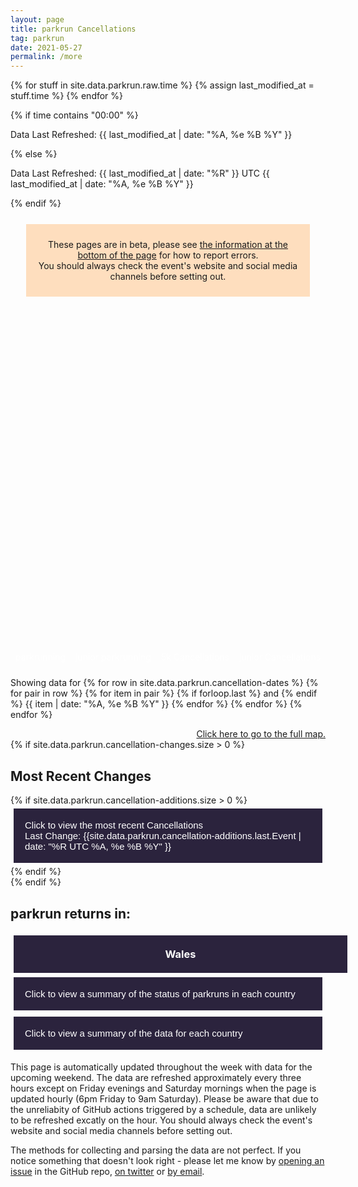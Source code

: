 ```yaml
---
layout: page
title: parkrun Cancellations
tag: parkrun
date: 2021-05-27
permalink: /more
---
```


{% for stuff in site.data.parkrun.raw.time %}
{% assign last_modified_at = stuff.time %}
{% endfor %}

{% if time contains "00:00" %}
  <p class="author_title" id="lastupdated" datetime="{{ last_modified_at | date_to_xmlschema }}">Data Last Refreshed: {{ last_modified_at | date: "%A, %e&nbsp;%B&nbsp;%Y" }}</p>
{% else %}
  <p class="author_title" id="lastupdated" datetime="{{ last_modified_at | date_to_xmlschema }}">Data Last Refreshed: {{ last_modified_at | date: "%R" }} UTC {{ last_modified_at | date: "%A, %e&nbsp;%B&nbsp;%Y" }}</p>
{% endif %}
<script>
    let options = { weekday: 'long', year: 'numeric', month: 'long', day: 'numeric', timeZoneName: 'short', hour:'2-digit', minute:'2-digit'};
    var last_modified_at = new Date("{{ last_modified_at }}").getTime();
    var lm_date = new Date(last_modified_at)
    var out = lm_date.toLocaleString('default', options);
    document.getElementById("lastupdated").innerHTML = 'Data Last Refreshed: ' + out
</script>
<div style="background-color: rgba(255,128,0,0.25); margin: 25px; padding: 10px; text-align: center">
    <p>These pages are in beta, please see <a href="#contact">the information at the bottom of the page</a> for how to report errors.<br />You should always check the event's website and social media channels before setting out.</p>
</div>

<html>
    <head>
        <meta charset="utf-8">
        <meta name="viewport" content="initial-scale=1,maximum-scale=1,user-scalable=no">
        <link href="https://api.mapbox.com/mapbox-gl-js/v2.2.0/mapbox-gl.css" rel="stylesheet">
        <script src="https://api.mapbox.com/mapbox-gl-js/v2.2.0/mapbox-gl.js"></script>
        <style>
        #map { 
            width: 100%; height: 400pt
        }
        .countdown {
            text-align:center;
            width:100%;
            background-color:#2B233D;
            color:white;
            padding:10px 20px;        
            display: flex;
            flex-direction: column;
            height: 100%;
            justify-content: center;
        }
        .mapboxgl-popup-content {
            width: fit-content
        }
        .flex-item {
            margin: 5px;
            flex-grow: 1;
            flex-basis: 48%;
        }
        .flex-container {
            display:flex;
            flex-wrap: wrap;
            text-align: center;
        }
        .flex-key {
            margin: 10px 5px;
            flex-grow: 1;
        }
        .flex-key p {
            margin: 0;
        }
        @media (max-width: 800px) {
            .flex-container {
                flex-direction: column;
            }
            }
        .ptr-flex {
            display:flex;
            flex-wrap: wrap;
            text-align: center;
        }
        .ptr-cell {
            margin: 5px;
            flex-grow: 1;
            flex-basis: 20%;
        }
        @media (max-width: 700px) {
            .ptr-cell {
                margin: 5px;
                flex-grow: 1;
                flex-basis: 30%;
            }
            }
        @media (max-width: 600px) {
            .ptr-cell {
                margin: 5px;
                flex-grow: 1;
                flex-basis: 40%;
            }
            }
        @media (max-width: 400px) {
            .ptr-flex {
                flex-direction: column;
            }
            }
        .collapsible, .collapsiblecan, .collapsiblerein, .collapsiblestatus, .collapsiblestats {
            background-color: #2B233D;
            color: white;
            cursor: pointer;
            padding: 18px;
            width: -webkit-fill-available;
            width: -moz-available;
            border: none;
            text-align: left;
            outline: none;
            font-size: 15px;
            }
        .active, .collapsible:hover, .collapsiblecan:hover, .collapsiblerein:hover, .collapsiblestatus:hover, .collapsiblestats:hover {
            background-color: #14101d;
            }
        .expcontent, .expcontentcan, .expcontentrein, .expcontentstatus, .expcontentstats {
            padding: 0 18px;
            max-height: 0;
            overflow: hidden;
            transition: max-height 0.5s ease-out;
            }
        </style>
    </head>
    <body>
        <script>
            const queryString = window.location.search;
            const urlParams = new URLSearchParams(queryString);
            const zoom = urlParams.get('zoom')
            //console.log(zoom);
            const lat = urlParams.get('lat')
            //console.log(lat);
            const long = urlParams.get('long')
            //console.log(long);
            const center = [long,lat]
            //console.log(center);
        </script>
        <!-- Load the `mapbox-gl-geocoder` plugin. -->
        <script src="https://api.mapbox.com/mapbox-gl-js/plugins/mapbox-gl-geocoder/v4.7.0/mapbox-gl-geocoder.min.js"></script>
        <link rel="stylesheet" href="https://api.mapbox.com/mapbox-gl-js/plugins/mapbox-gl-geocoder/v4.7.0/mapbox-gl-geocoder.css" type="text/css">
        <!-- Promise polyfill script is required -->
        <!-- to use Mapbox GL Geocoder in IE 11. -->
        <script src="https://cdn.jsdelivr.net/npm/es6-promise@4/dist/es6-promise.min.js"></script>
        <script src="https://cdn.jsdelivr.net/npm/es6-promise@4/dist/es6-promise.auto.min.js"></script>
        <div id="map"></div>
        <script>
            mapboxgl.accessToken = 'pk.eyJ1Ijoiam9zaC1qdXN0am9zaCIsImEiOiJja3A2eHdmajIwNGFvMndtcmNsbnZycm44In0.SvsoxpdU7NRLYLVRFIu2kw';
            if (zoom != null && lat != null && long != null) {
                var map = new mapboxgl.Map({
                    container: 'map',
                    zoom: zoom,
                    center: center,
                    style: 'mapbox://styles/mapbox/streets-v11'
                });
            } else if (zoom != null && lat == null && long == null) {
                var map = new mapboxgl.Map({
                    container: 'map',
                    zoom: zoom,
                    center: [10, 20],
                    style: 'mapbox://styles/mapbox/streets-v11'
                });
            } else if (zoom == null && lat != null && long != null) { 
                var map = new mapboxgl.Map({
                    container: 'map',
                    zoom: 0.9,
                    center: center,
                    style: 'mapbox://styles/mapbox/streets-v11'
                });   
            } else {
                var map = new mapboxgl.Map({
                    container: 'map',
                    zoom: 0.9,
                    center: [10, 20],
                    style: 'mapbox://styles/mapbox/streets-v11'
                });
            }
            // filters for classifying parkruns into five categories based on value
            var parkrunning = ['==', ['get', 'Status'], 'parkrunning'];
            var juniorrunning = ['==', ['get', 'Status'], 'junior parkrunning'];
            var cancelled5k = ['==', ['get', 'Status'], '5k Cancellation'];
            var cancelled2k = ['==', ['get', 'Status'], 'junior Cancellation'];
            var ptr = ['==', ['get', 'Status'], 'PtR'];
            // colors to use for the categories
            var colors = ['#7CB342', '#0288D1', '#A52714', '#1A237E', '#F9A825'];
            map.on('load', function () {
                // add a clustered GeoJSON source for a sample set of parkruns
                map.addSource('parkruns', {
                    'type': 'geojson',
                    'data': {{ site.data.parkrun.events | jsonify}},
                    'cluster': true,
                    'clusterRadius': 50,
                    'clusterProperties': {
                        // keep separate counts for each magnitude category in a cluster
                        'parkrunning': ['+', ['case', parkrunning, 1, 0]],
                        'juniorrunning': ['+', ['case', juniorrunning, 1, 0]],
                        'cancelled5k': ['+', ['case', cancelled5k, 1, 0]],
                        'cancelled2k': ['+', ['case', cancelled2k, 1, 0]],
                        'ptr': ['+', ['case', ptr, 1, 0]],
                    }
                });
                // circle and symbol layers for rendering individual parkruns (unclustered points)
                map.addLayer({
                    'id': 'parkrun_circle',
                    'type': 'circle',
                    'source': 'parkruns',
                    'filter': ['!=', 'cluster', true],
                    'paint': {
                        'circle-color': [
                            'case',
                            parkrunning,
                            colors[0],
                            juniorrunning,
                            colors[1],
                            cancelled5k,
                            colors[2],
                            cancelled2k,
                            colors[3],
                            colors[4]
                        ],
                        'circle-opacity': 0.6,
                        'circle-radius': 12
                    }
                });
                map.addLayer({
                    'id': 'parkrun_label',
                    'type': 'symbol',
                    'source': 'parkruns',
                    'filter': ['!=', 'cluster', true],
                    'layout': {
                        'text-field': ['get', 'EventShortName'],
                        'text-font': ['Open Sans Semibold', 'Arial Unicode MS Bold'],
                        'text-size': 12
                    },
                    'paint': {
                        'text-color': '#000000'
                    }
                });
                // objects for caching and keeping track of HTML marker objects (for performance)
                var markers = {};
                var markersOnScreen = {};
                function updateMarkers() {
                    var newMarkers = {};
                    var features = map.querySourceFeatures('parkruns');
                    // for every cluster on the screen, create an HTML marker for it (if we didn't yet),
                    // and add it to the map if it's not there already
                    for (var i = 0; i < features.length; i++) {
                        var coords = features[i].geometry.coordinates;
                        var props = features[i].properties;
                        if (!props.cluster) continue;
                        var id = props.cluster_id;
                        var marker = markers[id];
                        if (!marker) {
                            var el = createDonutChart(props);
                            marker = markers[id] = new mapboxgl.Marker({
                                element: el
                            }).setLngLat(coords);
                        }
                        newMarkers[id] = marker;
                        if (!markersOnScreen[id]) marker.addTo(map);
                    }
                    // for every marker we've added previously, remove those that are no longer visible
                    for (id in markersOnScreen) {
                        if (!newMarkers[id]) markersOnScreen[id].remove();
                    }
                    markersOnScreen = newMarkers;
                }
                // after the GeoJSON data are loaded, update markers on the screen on every frame
                map.on('render', function () {
                    if (!map.isSourceLoaded('parkruns')) return;
                    updateMarkers();
                });
                // When a click event occurs on a feature in the places layer, open a popup at the
                // location of the feature, with description HTML from its properties.
                map.on('click', 'parkrun_circle', function (e) {
                    var coordinates = e.features[0].geometry.coordinates.slice();
                    var description = e.features[0].properties.description;
                    // Ensure that if the map is zoomed out such that multiple
                    // copies of the feature are visible, the popup appears
                    // over the copy being pointed to.
                    while (Math.abs(e.lngLat.lng - coordinates[0]) > 180) {
                        coordinates[0] += e.lngLat.lng > coordinates[0] ? 360 : -360;
                }
                new mapboxgl.Popup()
                    .setLngLat(coordinates)
                    .setHTML(description)
                    .addTo(map);
                });
                // Change the cursor to a pointer when the mouse is over the places layer.
                map.on('mouseenter', 'parkrun_circle', function () {
                    map.getCanvas().style.cursor = 'pointer';
                });
                // Change it back to a pointer when it leaves.
                map.on('mouseleave', 'parkrun_circle', function () {
                    map.getCanvas().style.cursor = '';
                });
            });
            // code for creating an SVG donut chart from feature properties
            function createDonutChart(props) {
                var offsets = [];
                var counts = [
                    props.parkrunning,
                    props.juniorrunning,
                    props.cancelled5k,
                    props.cancelled2k,
                    props.ptr
                ];
                var total = 0;
                for (var i = 0; i < counts.length; i++) {
                    offsets.push(total);
                    total += counts[i];
                }
                var fontSize =
                    total >= 1000 ? 22 : total >= 100 ? 20 : total >= 10 ? 18 : 16;
                var r = total >= 1000 ? 50 : total >= 100 ? 32 : total >= 10 ? 24 : 18;
                var r0 = Math.round(r * 0.6);
                var w = r * 2;
                var html =
                    '<div><svg width="' +
                    w +
                    '" height="' +
                    w +
                    '" viewbox="0 0 ' +
                    w +
                    ' ' +
                    w +
                    '" text-anchor="middle" style="font: ' +
                    fontSize +
                    'px sans-serif; display: block">';
                for (i = 0; i < counts.length; i++) {
                    html += donutSegment(
                        offsets[i] / total,
                        (offsets[i] + counts[i]) / total,
                        r,
                        r0,
                        colors[i]
                    );
                }
                html +=
                    '<circle cx="' +
                    r +
                    '" cy="' +
                    r +
                    '" r="' +
                    r0 +
                    '" fill="white" /><text dominant-baseline="central" transform="translate(' +
                    r +
                    ', ' +
                    r +
                    ')">' +
                    total.toLocaleString() +
                    '</text></svg></div>';
                var el = document.createElement('div');
                el.innerHTML = html;
                return el.firstChild;
            }
            function donutSegment(start, end, r, r0, color) {
                if (end - start === 1) end -= 0.00001;
                var a0 = 2 * Math.PI * (start - 0.25);
                var a1 = 2 * Math.PI * (end - 0.25);
                var x0 = Math.cos(a0),
                    y0 = Math.sin(a0);
                var x1 = Math.cos(a1),
                    y1 = Math.sin(a1);
                var largeArc = end - start > 0.5 ? 1 : 0;
                return [
                    '<path d="M',
                    r + r0 * x0,
                    r + r0 * y0,
                    'L',
                    r + r * x0,
                    r + r * y0,
                    'A',
                    r,
                    r,
                    0,
                    largeArc,
                    1,
                    r + r * x1,
                    r + r * y1,
                    'L',
                    r + r0 * x1,
                    r + r0 * y1,
                    'A',
                    r0,
                    r0,
                    0,
                    largeArc,
                    0,
                    r + r0 * x0,
                    r + r0 * y0,
                    '" fill="' + color + '" />'
                ].join(' ');
            }
            // Add the control to the map.
            map.addControl(
                new MapboxGeocoder({
                    accessToken: mapboxgl.accessToken,
                    mapboxgl: mapboxgl
                })
            );
            var ourGeoLocator = new mapboxgl.GeolocateControl({
                positionOptions: {
                enableHighAccuracy: false
                },
                fitBoundsOptions: {
                maxZoom: 10
                }
            })
            map.addControl(ourGeoLocator);
            map.addControl(new mapboxgl.NavigationControl({showCompass: false}));
            map.addControl(new mapboxgl.FullscreenControl());
            // disable map rotation using right click + drag
            map.dragRotate.disable();
            // disable map rotation using touch rotation gesture
            map.touchZoomRotate.disableRotation();
            // Center the map on the coordinates of any clicked circle from the 'parkrun_circle' layer.
            map.on('click', 'parkrun_circle', function (e) {
                map.flyTo({
                center: e.features[0].geometry.coordinates
                });
            });
        </script>
        <style>
                /* The switch - the box around the slider */
        .switch {
            position: sticky;
            display: inline-block;
            width: 60px;
            height: 34px;
        }
        /* Hide default HTML checkbox */
        .switch input {
            opacity: 0;
            width: 0;
            height: 0;
        }
        /* The slider */
        .slider {
            position: absolute;
            cursor: pointer;
            top: 0;
            left: 0;
            right: 0;
            bottom: 0;
            background-color: #ccc;
            -webkit-transition: .4s;
            transition: .4s;
        }
        .slider:before {
            position: absolute;
            content: "";
            height: 26px;
            width: 26px;
            left: 4px;
            bottom: 4px;
            background-color: white;
            -webkit-transition: .4s;
            transition: .4s;
        }
        input:checked + .slider#switch1 {
            background-color: #7CB342;
        }
        input:checked + .slider#switch2 {
            background-color: #0288D1;
        }
        input:checked + .slider#switch3 {
            background-color: #A52714;
        }
        input:checked + .slider#switch4 {
            background-color: #1A237E;
        }
        input:checked + .slider#switch5 {
            background-color: #F9A825;
        }
        input:focus + .slider {
            box-shadow: 0 0 1px #2196F3;
        }
        input:checked + .slider:before {
            -webkit-transform: translateX(26px);
            -ms-transform: translateX(26px);
            transform: translateX(26px);
        }
        /* Rounded sliders */
        .slider.round {
            border-radius: 34px;
        }
        .slider.round:before {
            border-radius: 50%;
        }
        </style>
        <div class="flex-container" style="color: #FFFFFF">
            <div class="flex-key">
                <p id="key1">parkrunning</p>
                <!--<label class="switch"><input type="checkbox" id="check1" checked onclick="toggleparkruns()"><span class="slider round" id="switch1"></span></label>
                <p id="text" style="display:block; color: #000000">CHECKED!</p>-->
            </div>
            <div class="flex-key">
                <p id="key2">junior parkrunning</p>
                <!--<label class="switch"><input type="checkbox" id="check2" checked><span class="slider round" id="switch2"></span></label>-->
            </div>
            <div class="flex-key">
                <p id="key3">5k Cancellations</p>
                <!--<label class="switch"><input type="checkbox" id="check3" checked><span class="slider round" id="switch3"></span></label>-->
            </div>
            <div class="flex-key">
                <p id="key4">junior Cancellations</p>
                <!--<label class="switch"><input type="checkbox" id="check4" checked><span class="slider round" id="switch4"></span></label>-->
            </div>
            <!--<div class="flex-key">
                <p id="key5">Permission to Return Received</p>
                <!--<label class="switch"><input type="checkbox" id="check5" checked><span class="slider round" id="switch5"></span></label>--
            </div>-->
        </div>
        <script>
            document.getElementById('key1').style.backgroundColor = colors[0] ;
            document.getElementById('key2').style.backgroundColor = colors[1] ;
            document.getElementById('key3').style.backgroundColor = colors[2] ;
            document.getElementById('key4').style.backgroundColor = colors[3] ;
            //document.getElementById('key5').style.backgroundColor = colors[4] ;
            function toggleparkruns() {
                var checkBox = document.getElementById("check1");
                var text = document.getElementById("text");
                if (checkBox.checked == true){
                    text.style.display = "block";
                } else {
                    text.style.display = "none";
                }
            }
        </script>
        <div style="display:flex; flex-wrap: wrap;">
        <p style="flex-grow: 1;">Showing data for 
        {% for row in site.data.parkrun.cancellation-dates %}
            {% for pair in row %}
                {% for item in pair %}
                    {% if forloop.last %}
                        and 
                    {% endif %}
                    {{ item | date: "%A, %e&nbsp;%B&nbsp;%Y" }}
                {% endfor %}
            {% endfor %}
        {% endfor %}
        </p>
        <a style="margin:auto; flex-grow: 1; text-align: end;" href="/" id="map-link">Click here to go to the full map.</a>
        </div>
        {% if site.data.parkrun.cancellation-changes.size > 0 %}
        <h2 class="split">Most Recent Changes</h2>
            <div>
                {% if site.data.parkrun.cancellation-additions.size > 0 %}
                    <button type="button" class="collapsiblecan" style="margin: 5px;"><p style="float:left; margin: 0">Click to view the most recent Cancellations</p><p style="float:right; margin: 0" id='lastaddition'>Last Change: {{site.data.parkrun.cancellation-additions.last.Event | date: "%R UTC %A, %e&nbsp;%B&nbsp;%Y" }}</p></button>
                    <div class="expcontentcan">
                        <div class="hscrollable">
                            <table style="width: 100%">
                                <tr>
                                    <th>Event</th>
                                    <th>Country</th>
                                    <th>Cancellation Note</th>
                                </tr>
                                {% for row in site.data.parkrun.cancellation-additions %}
                                    {% unless forloop.last %}
                                    <tr>
                                        {% if row['Website'] != null %}
                                        <td><a href="{{ row['Website'] }}">{{ row['Event'] }}</a></td>
                                        {% else %}
                                        <td>{{ row['Event'] }}</td>
                                        {% endif %}
                                        <td>{{ row['Country'] }}</td>
                                        <td>{{ row['Cancellation Note'] }}</td>
                                    </tr>
                                    {% endunless %}
                                {% endfor %}
                            </table>
                        </div>
                        <a href="/updates" style="float:right">Click to see a full history</a>
                    </div>
                    <script>
                        var last_addition = new Date("{{ site.data.parkrun.cancellation-additions.last.Event }}").getTime();
                        var la_date = new Date(last_addition)
                        var outa = la_date.toLocaleString('default', options);
                        document.getElementById("lastaddition").innerHTML = 'Last Change: ' + outa
                        var coll = document.getElementsByClassName("collapsiblecan");
                        var i;
                        for (i = 0; i < coll.length; i++) {
                        coll[i].addEventListener("click", function() {
                            this.classList.toggle("active");
                            var expcontentcan = this.nextElementSibling;
                            if (expcontentcan.style.maxHeight){
                            expcontentcan.style.maxHeight = null;
                            } else {
                            expcontentcan.style.maxHeight = expcontentcan.scrollHeight + "px";
                            } 
                        });
                        }
                    </script>
                {% endif %}
            </div>
            <!--<div>
                {% if site.data.parkrun.cancellation-removals.size > 0 %}
                    <button type="button" class="collapsiblerein" style="margin: 5px;"><p style="float:left; margin: 0">Click to view the most recent Reinstatements</p><p style="float:right; margin: 0">Last Change: {{site.data.parkrun.cancellation-removals.last.Event | date: "%R UTC %A, %e&nbsp;%B&nbsp;%Y" }}</p></button>
                    <div class="expcontentrein">
                        <div class="hscrollable">
                           <table style="width: 100%">
                                <tr>
                                    <th>Event</th>
                                    <th>Country</th>
                                    <th>Cancellation Note</th>
                                </tr>
                                {% for row in site.data.parkrun.cancellation-removals %}
                                    {% unless forloop.last %}
                                    <tr>
                                        {% if row['Website'] != null %}
                                        <td><a href="{{ row['Website'] }}">{{ row['Event'] }}</a></td>
                                        {% else %}
                                        <td>{{ row['Event'] }}</td>
                                        {% endif %}
                                        <td>{{ row['Country'] }}</td>
                                        <td>{{ row['Cancellation Note'] }}</td>
                                    </tr>
                                    {% endunless %}
                                {% endfor %}
                            </table>
                        </div>
                    </div>
                    <script>
                        var coll = document.getElementsByClassName("collapsiblerein");
                        var i;
                        for (i = 0; i < coll.length; i++) {
                        coll[i].addEventListener("click", function() {
                            this.classList.toggle("active");
                            var expcontentrein = this.nextElementSibling;
                            if (expcontentrein.style.maxHeight){
                            expcontentrein.style.maxHeight = null;
                            } else {
                            expcontentrein.style.maxHeight = expcontentrein.scrollHeight + "px";
                            } 
                        });
                        }
                    </script>
                {% endif %}
            </div>-->
        {% endif %}
        <br />
        <h2 class="split">parkrun returns in:</h2>
        <div class="flex-container">
            <div class="flex-item" id="Wales Countdown">
                <div class="countdown">
                    <!-- Display the timer timer in an element -->
                    <h3 style="margin:inherit; color:inherit">Wales</h3>
                    <h2 id="timer7" style="margin:inherit; color:inherit;"></h2>
                    <p id="endDate7" style="margin:inherit;"></p>
                    <script>
                        // Set the date we're counting down to
                        var countDownDate7 = new Date( "2021/08/21 09:00:00 GMT+01:00").getTime();
                        // Update the count down every 1 second
                        var x = setInterval(function() {
                        // Get today's date and time
                        var now = new Date().getTime();
                        // Find the distance between now and the count down date
                        var distance = countDownDate7 - now;
                        // Time calculations for days, hours, minutes and seconds
                        var weeks = Math.floor(distance / (1000 * 60 * 60 * 24 * 7));
                        var days = Math.floor((distance % (1000 * 60 * 60 * 24 * 7)) / (1000 * 60 * 60 * 24));
                        var hours = Math.floor((distance % (1000 * 60 * 60 * 24)) / (1000 * 60 * 60));
                        var minutes = Math.floor((distance % (1000 * 60 * 60)) / (1000 * 60));
                        var seconds = Math.floor((distance % (1000 * 60)) / 1000);
                        // Display the result in the element with id="timer"
                        if (weeks == 0) {
                            if (days == 0) {
                                document.getElementById("timer7").innerHTML = hours + "h " + minutes + "m " + seconds + "s ";
                            }
                            else {
                                document.getElementById("timer7").innerHTML = days + "d " + hours + "h " + minutes + "m " + seconds + "s ";
                            }
                        }
                        else {
                            document.getElementById("timer7").innerHTML = weeks + "w " + days + "d " + hours + "h " + minutes + "m " + seconds + "s ";
                        }
                        // If the count down is finished, write some text
                        if (distance < 0) {
                            clearInterval(x);
                            document.getElementById("timer7").innerHTML = "parkrun's Back!";
                        }
                        }, 1000);
                        var cdinput7 = new Date(countDownDate7)
                        var cdoutput7 = cdinput7.toLocaleString('default', options);
                        document.getElementById("endDate7").innerHTML = cdoutput7
                    </script>
                </div>
            </div>
        </div>
        <br />
        <!--<button type="button" class="collapsible" style="margin: 5px;">Click to view the english events with permission to return</button>
        <div class="expcontent">
            <h3> The following English events have been granted permission to return </h3>
            <div class="ptr-flex">
                {% for row in site.data.parkrun.PtR %}
                    <div class="ptr-cell">{{ row["Event"] }}</div>
                {% endfor %}
            </div>
        </div>
        <script>
            var coll = document.getElementsByClassName("collapsible");
            var i;
            for (i = 0; i < coll.length; i++) {
            coll[i].addEventListener("click", function() {
                this.classList.toggle("active");
                var expcontent = this.nextElementSibling;
                if (expcontent.style.maxHeight){
                expcontent.style.maxHeight = null;
                } else {
                expcontent.style.maxHeight = expcontent.scrollHeight + "px";
                } 
            });
            }
        </script>-->
        <style>
        .countrystatus, .statusgreen, .statusamber, .statusred, .statusblue {
            display: flex;
            flex-direction: column;
            height: 100%;
            justify-content: center;
        }
        .countrystatus * {
                margin: 0;
            }
        .countrystatus p, .countrystatus a , .countrystatus h3, .countrystatus h4 {
                color: white;
            }
        .countrystatus a {
                font-weight: bold;
            }
        .flex-status {
            margin: 5px;
            flex-grow: 1;
        }
        .statusgreen {
            background-color: rgb(124, 179, 66);
        }
        .statusamber {
            background-color: rgb(249, 168, 37);
        }
        .statusred {
            background-color: rgb(165, 39, 20);
        }
        .statusblue {
            background-color: rgb(0, 206, 174);
        }
        .grid {
            display: grid;
            text-align: center;
            grid-gap: 1rem;
            grid-auto-flow: dense
        }
        @media (min-width: 890px) {
            #countrystatuses {
                grid-template-columns: repeat(10, minmax(0, 1fr));
            }
            #countrystatuses > .countrystatus:not(#irelandstatus, #swedenstatus, #usastatus) {
                grid-column: span 2;
            }
            #irelandstatus {
                grid-column: span 4;
            }
            #swedenstatus {
                grid-column-start: 4;
                grid-column-end: 6;
            }
            #usastatus {
                grid-column-start: 6;
                grid-column-end: 8;
            }
        }
        @media (max-width: 890px) {
            #countrystatuses {
                grid-template-columns: repeat(4, minmax(0, 1fr));
            }
            #countrystatuses > .countrystatus:not(#irelandstatus, #swedenstatus, #usastatus) {
                grid-column: span 1;
            }
            #irelandstatus {
                grid-column: span 2;
            }
            #swedenstatus {
                grid-column-start: 2
            }
            #usastatus {
                grid-column-start: 3
            }
        }
        @media (max-width: 750px) {
            #countrystatuses {
                grid-template-columns: repeat(3, minmax(0, 1fr));
            }
            #swedenstatus {
                grid-column-start: unset
            }
            #usastatus {
                grid-column-start: 2
            }
        }
        @media (max-width: 560px) {
            #countrystatuses {
                grid-template-columns: repeat(2, minmax(0, 1fr));
            }
            #usastatus {
                grid-column-start: unset
            }
        }
        @media (min-width: 380px) {
            #irelandgrid {
                grid-template-columns: repeat(2, minmax(0, 1fr));
            }
            #irelandtitle {
                grid-column: span 2;
            }
        }
        @media (max-width: 380px) {
            #countrystatuses {
                grid-template-columns: repeat(1, minmax(0, 1fr));
            }
            #irelandstatus {
                grid-column: span 1;
            }
        }
        @media (min-width: 690px) {
            #australiagrid {
                grid-template-columns: repeat(4, minmax(0, 1fr));
            }
            #wastatus {
                grid-column: span 2;
            }
        }
        @media (max-width: 690px) {
            #australiagrid {
                grid-template-columns: repeat(3, minmax(0, 1fr));
            }
        }
        @media (max-width: 550px) {
            #australiagrid {
                grid-template-columns: repeat(2, minmax(0, 1fr));
            }
            #wastatus {
                grid-column: span 2;
            }
        }
        #ukgrid, #englandgrid, #nigrid, #scotlandgrid {
            grid-template-columns: repeat(2, minmax(0, 1fr));
        }
        #walesgrid {
            grid-template-columns: repeat(3, minmax(0, 1fr));
        }
        @media (max-width: 900px) {
            #ukgrid {
                grid-template-columns: repeat(1, minmax(0, 1fr))
            }
        }
        @media (min-width: 540px) {
            #wales5kstatus {
                grid-column: span 2;
            }
            #walestitle {
                grid-column: span 3;
            }
        }
        @media (max-width: 540px) {
            #walesgrid {
                grid-template-columns: repeat(2, minmax(0, 1fr));
            }
            #walestitle {
                grid-column: span 2;
            }
            #wales5kstatus {
                grid-column: span 1;
            }
        }
        @media (max-width: 520px) {
            #walesgrid {
                grid-template-columns: repeat(1, minmax(0, 1fr));
            }
            #walestitle {
                grid-column: span 1;
            }
        }
        </style>
        <button type="button" class="collapsiblestatus" style="margin: 5px;">Click to view a summary of the status of parkruns in each country</button>
        <div class="expcontent">
            <div class="grid">
                <h2 class="split">Country Situations</h2>
                <div id="countrystatuses" class="grid">
                    <div id="austriastatus" class="countrystatus">
                        <div class="statusgreen">
                            <h3>Austria</h3>
                            <p id="austriadate">Event Open</p>
                        </div>
                    </div>
                    <div class="countrystatus">
                        <div class="statusamber">
                            <h3>Canada</h3>
                            <p>A Few Events Open</p>
                        </div>
                    </div>
                    <div class="countrystatus">
                        <div class="statusgreen">
                            <h3>Denmark</h3>
                            <p>Events Open</p>
                        </div>
                    </div>
                    <div class="countrystatus">
                        <div class="statusred">
                            <h3>Eswatini</h3>
                            <p>Event Suspended</p>
                        </div>
                    </div>
                    <div id="finlandstatus" class="countrystatus">
                        <div class="statusgreen">
                            <h3>Finland</h3>
                            <p id="finlanddate">Events Open</p>
                        </div>
                        </div>
                    <div class="countrystatus">
                        <div class="statusgreen">
                            <h3>France</h3>
                            <p>Events Open</p>
                        </div>
                    </div>
                    <div class="countrystatus">
                        <div class="statusamber">
                            <h3>Germany</h3>
                            <p>Some Events Open</p>
                        </div>
                    </div>
                    <div id ="irelandstatus" class="countrystatus">
                        <div id ="irelandgrid" class="grid">
                            <h3 id="irelandtitle" style="color: unset">Ireland</h3>
                            <div class="statusred">
                                <p>5k Events Suspended</p>
                            </div>
                            <div id="irlandjstatus" class="statusamber">
                                <p id="irelandjuniorevents">Some junior Events Open</p>
                            </div>
                        </div>
                    </div>
                    <div class="countrystatus">
                        <div class="statusamber">
                            <h3>Italy</h3>
                            <p>Some Events Open</p>
                        </div>
                    </div>
                    <div class="countrystatus">
                        <div class="statusamber">
                            <h3>Japan</h3>
                            <p>Some Events Open</p>
                        </div>
                    </div>
                    <div class="countrystatus">
                        <div class="statusred">
                            <h3>Malaysia</h3>
                            <p>Events Suspended</p>
                        </div>
                    </div>
                    <div class="countrystatus">
                        <div class="statusred">
                            <h3>Namibia</h3>
                            <p>Events Suspended</p>
                        </div>
                    </div>
                    <div class="countrystatus">
                        <div class="statusamber">
                            <h3>Netherlands</h3>
                            <p>Some Events Open</p>
                        </div>
                    </div>
                    <div class="countrystatus">
                        <div class="statusgreen">
                            <h3>New Zealand</h3>
                            <p>Events Open</p>
                        </div>
                    </div>
                    <div class="countrystatus">
                        <div class="statusamber">
                            <h3>Norway</h3>
                            <p>Some Events Open</p>
                        </div>
                    </div>
                    <div class="countrystatus">
                        <div class="statusgreen">
                            <h3>Poland</h3>
                            <p>Events Open</p>
                        </div>
                    </div>
                    <div class="countrystatus">
                        <div class="statusamber">
                            <h3>Russia</h3>
                            <p>Some Events Open</p>
                        </div>
                    </div>
                    <div class="countrystatus">
                        <div class="statusred">
                            <h3>Singapore</h3>
                            <p>Events Suspended</p>
                        </div>
                    </div>
                    <div id="sastatus" class="countrystatus">
                        <div class="statusamber">
                            <h3>South Africa</h3>
                            <p id="sadate">Some Events Open</p>
                        </div>
                    </div>
                    <div id="swedenstatus" class="countrystatus">
                        <div class="statusamber">
                            <h3>Sweden</h3>
                            <p id="sweedendate">Some Events Open</p>
                        </div>
                    </div>
                    <div id="usastatus" class="countrystatus">
                        <div class="statusgreen">
                            <h3>USA</h3>
                            <p>Most Events Open</p>
                        </div>
                    </div>
                </div>
                <div id="australiastatuses">
                    <h3 class="split">Australia</h3>
                    <div id="australiagrid" class="grid">
                        <div class="countrystatus">
                            <div class="statusred">
                                <h4>Australian Capital Territory</h4>
                                <p>Events Suspended</p>
                            </div>
                        </div>
                        <div class="countrystatus" style="grid-column: span 2;">
                            <div class="grid" style="grid-template-columns: repeat(2, minmax(0, 1fr));">
                                <h3  style="grid-column: span 2; color: unset">New South Wales</h3>
                                <div class="statusred">
                                    <p><a href="https://www.nsw.gov.au/covid-19/rules/greater-sydney">Greater Sydney</a><br/>Events Suspended</p>
                                </div>
                                <div class="statusamber">
                                    <p>Some Events Open</p>
                                </div>
                            </div>
                        </div>
                        <div class="countrystatus">
                            <div class="statusgreen">
                                <h4>Northern Territory</h4>
                                <p>Events Open</p>
                            </div>
                        </div>
                        <div class="countrystatus" style="grid-column: span 2;">
                            <div class="grid" style="grid-template-columns: repeat(2, minmax(0, 1fr));">
                                <h3  style="grid-column: span 2; color: unset">Queensland</h3>
                                <div class="statusred">
                                    <p><a href="https://www.qld.gov.au/health/conditions/health-alerts/coronavirus-covid-19/current-status/public-health-directions/restrictions-impacted-areas">South East Queensland</a><br/>Events Suspended</p>
                                </div>
                                <div class="statusgreen">
                                    <p>Other Events Open</p>
                                </div>
                            </div>
                        </div>
                        <div class="countrystatus">
                            <div class="statusgreen">
                                <h4>South Australia</h4>
                                <p>Events Open</p>
                            </div>
                        </div>
                        <div class="countrystatus">
                            <div class="statusgreen">
                                <h4>Tasmania</h4>
                                <p>Events Open</p>
                            </div>
                        </div>
                        <div class="countrystatus" style="grid-column: span 2;">
                            <div class="grid" style="grid-template-columns: repeat(2, minmax(0, 1fr));">
                                <h3  style="grid-column: span 2; color: unset">Victoria</h3>
                                <div class="statusred">
                                    <p>Melbourne<br/>Events Suspended</p>
                                </div>
                                <div class="statusgreen">
                                    <p>Other Events Open</p>
                                </div>
                            </div>
                        </div>
                        <div id="wastatus" class="countrystatus">
                            <div class="statusgreen">
                                <h4>Western Australia</h4>
                                <p>Events Open</p>
                            </div>
                        </div>
                    </div>
                </div>
                <div id="ukstatuses">
                    <h3 class="split">United Kingdom</h3>
                    <div id="ukgrid" class="grid">
                        <div class="countrystatus">
                            <div id="englandgrid" class="grid">
                                <h4 style="grid-column: span 2; color: unset">England</h4>
                                <div>
                                    <div class="statusgreen">
                                        <p>5k Events Open</p>
                                    </div>
                                </div>
                                <div>
                                    <div class="statusblue">
                                        <p>Most junior Events Open</p>
                                    </div>
                                </div>
                            </div>
                        </div>
                        <div class="countrystatus">
                            <div id="nigrid" class="grid">
                                <h4 style="grid-column: span 2; color: unset">Northern Ireland</h4>
                                <div>
                                    <div class="statusgreen">
                                        <p>5k Events Open</p>
                                    </div>
                                </div>
                                <div>
                                    <div class="statusblue">
                                        <p>Most junior Events Open</p>
                                    </div>
                                </div>
                            </div>
                        </div>
                        <div class="countrystatus">
                            <div id="scotlandgrid" class="grid">
                                <h4 style="grid-column: span 2; color: unset">Scotland</h4>
                                <div id="scotland5kstatus">
                                    <div class="statusgreen">
                                        <p id="scotlanddate">Most 5k Events Open</p>
                                    </div>
                                </div>
                                <div>
                                    <div class="statusblue">
                                        <p>Most junior Events Open</p>
                                    </div>
                                </div>
                            </div>
                        </div>
                        <div class="countrystatus">
                            <div id="walesgrid" class="grid">
                                <h4 id="walestitle" style="color: unset">Wales</h4>
                                <div id="wales5kstatus">
                                    <div class="statusamber">
                                        <p id="walesdate">Returning<br/><a href="#Wales%20Countdown">21 August</a></p>
                                    </div>
                                </div>
                                <div>
                                    <div class="statusamber">
                                        <p>Some junior Events Open</p>
                                    </div>
                                </div>
                            </div>
                        </div>
                    </div>
                </div>
            </div>
        </div>
        <script>
            var coll = document.getElementsByClassName("collapsiblestatus");
            var i;
            for (i = 0; i < coll.length; i++) {
            coll[i].addEventListener("click", function() {
                this.classList.toggle("active");
                var expcontent = this.nextElementSibling;
                if (expcontent.style.maxHeight){
                expcontent.style.maxHeight = null;
                } else {
                expcontent.style.maxHeight = expcontent.scrollHeight + "px";
                } 
            });
            }
        document.getElementById("walesdate").innerHTML = "Returning<br/><a href='#Wales%20Countdown'>" + cdoutput7 + "</a>"
        </script>
        <button type="button" class="collapsiblestats" style="margin: 5px;">Click to view a summary of the data for each country</button>
        <div class="expcontent">
            <h2 class="split">Events</h2>
            <div class="hscrollable">
            <table style="width: 100%;">
                {% for row in site.data.parkrun.countries-data %}
                    <tr>
                        {% if forloop.first %}
                            {% for pair in row %}
                                <th>{{ pair[0] }}</th>
                            {% endfor %}
                            </tr>
                            <tr>
                            {% for pair in row %}
                                <td>{{ pair[1] }}</td>
                            {% endfor %}
                        {% elsif forloop.last %}
                            {% for pair in row %}
                                <th>{{ pair[1] }}</th>
                            {% endfor %}
                        {% else %}
                            {% for pair in row %}
                                <td>{{ pair[1] }}</td>
                            {% endfor %}
                        {% endif %}
                    </tr>
                {% endfor %}
            </table>
            </div>
            <h2 class="split">UK Events</h2>
            <div class="hscrollable">
            <table style="width: 100%;">
                {% for row in site.data.parkrun.uk-data %}
                    <tr>
                        {% if forloop.first %}
                            {% for pair in row %}
                                <th>{{ pair[0] }}</th>
                            {% endfor %}
                            </tr>
                            <tr>
                            {% for pair in row %}
                                <td>{{ pair[1] }}</td>
                            {% endfor %}
                        {% elsif forloop.last %}
                            {% for pair in row %}
                                <th>{{ pair[1] }}</th>
                            {% endfor %}
                        {% else %}
                            {% for pair in row %}
                                <td>{{ pair[1] }}</td>
                            {% endfor %}
                        {% endif %}
                    </tr>
                {% endfor %}
            </table>
            </div>
            <p style="text-align:end"><a href='more-uk-ie'>Click here for more UK Data</a></p>
            <h2 class="split">Australian Events</h2>
            <div class="hscrollable">
            <table style="width: 100%;">
                {% for row in site.data.parkrun.aus-data %}
                    <tr>
                        {% if forloop.first %}
                            {% for pair in row %}
                                <th>{{ pair[0] }}</th>
                            {% endfor %}
                            </tr>
                            <tr>
                            {% for pair in row %}
                                <td>{{ pair[1] }}</td>
                            {% endfor %}
                        {% elsif forloop.last %}
                            {% for pair in row %}
                                <th>{{ pair[1] }}</th>
                            {% endfor %}
                        {% else %}
                            {% for pair in row %}
                                <td>{{ pair[1] }}</td>
                            {% endfor %}
                        {% endif %}
                    </tr>
                {% endfor %}
            </table>
            </div>
        </div>
        <script>
            var coll = document.getElementsByClassName("collapsiblestats");
            var i;
            for (i = 0; i < coll.length; i++) {
            coll[i].addEventListener("click", function() {
                this.classList.toggle("active");
                var expcontent = this.nextElementSibling;
                if (expcontent.style.maxHeight){
                expcontent.style.maxHeight = null;
                } else {
                expcontent.style.maxHeight = expcontent.scrollHeight + "px";
                } 
            });
            }
            </script>
    </body>
</html>

This page is automatically updated throughout the week with data for the upcoming weekend. The data are refreshed approximately every three hours except on Friday evenings and Saturday mornings when the page is updated hourly (6pm Friday to 9am Saturday). Please be aware that due to the unreliabity of GitHub actions triggered by a schedule, data are unlikely to be refreshed excatly on the hour. You should always check the event's website and social media channels before setting out.

<p id="contact">The methods for collecting and parsing the data are not perfect. If you notice something that doesn't look right - please let me know by <a href="https://github.com/josh-justjosh/parkrun-cancellations/issues/new">opening an issue</a> in the GitHub repo, <a href="https://twitter.com/intent/tweet?text=@_Josh_justJosh%20@prcancellations">on twitter</a> or <a href="mailto:hello@josh.me.uk?subject=Issue with parkrun Cancellations page">by email</a>.</p>
